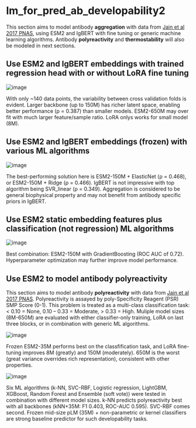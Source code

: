 # lm_for_pred_ab_developability2
This section aims to model antibody **aggregation** with data from [Jain et al 2017 PNAS](https://www.pnas.org/doi/10.1073/pnas.1616408114), using ESM2 and IgBERT with fine tuning or generic machine learning algorithms. Antibody **polyreactivity** and **thermostability** will also be modeled in next sections.

## Use ESM2 and IgBERT embeddings with trained regression head with or without LoRA fine tuning
![image](https://github.com/user-attachments/assets/8f870ea0-6994-4f91-ae66-b842a2540d1e)

With only ~140 data points, the variability between cross validation folds is evident. Larger backbone (up to 150M) has richer latent space, enabling better performance (ρ = 0.387) than smaller models. ESM2-650M may over fit with much larger feature/sample ratio. LoRA onlys works for small model (8M). 

## Use ESM2 and IgBERT embeddings (frozen) with various ML algorithms
![image](https://github.com/user-attachments/assets/b2b973a0-24da-47c4-a9f1-cf5fe6981b93)

The best-performing solution here is ESM2-150M + ElasticNet (ρ = 0.468), or ESM2-150M + Ridge (ρ = 0.466). IgBERT is not impressive with top algorithm being SVR_linear (ρ = 0.349). Aggregation is considered to be general biophysical property and may not benefit from antibody specific priors in IgBERT.

## Use ESM2 static embedding features plus classification (not regression) ML algorithms
![image](https://github.com/user-attachments/assets/d1a462d2-6e0b-48bc-b0b5-c79e0f5794a3)

Best combination: ESM2-150M with GradientBoosting (ROC AUC of 0.72). Hyperparameter optimization may further improve model performance.

## Use ESM2 to model antibody polyreactivity
This section aims to model antibody **polyreactivity** with data from [Jain et al 2017 PNAS](https://www.pnas.org/doi/10.1073/pnas.1616408114). Polyreactivity is assayed by poly-Specificity Reagent (PSR) SMP Score (0-1). This problem is treated as a multi-class classification task: < 0.10 = None, 0.10 – 0.33 = Moderate, > 0.33 = High. Muliple model sizes (8M-650M) are evaluated with either classifier-only training, LoRA on last three blocks, or in combination with generic ML algorithms.

![image](https://github.com/user-attachments/assets/a2f0cb55-e585-4a45-8a10-270d16ef4fac)

Frozen ESM2-35M performs best on the classfification task, and LoRA fine-tuning improves 8M (greatly) and 150M (moderately). 650M is the worst (great variance overrides rich representation), consistent with other properties.

![image](https://github.com/user-attachments/assets/4d3d29d3-b339-48b2-ba2b-fa8d1154823c)

Six ML algorithms (k-NN, SVC-RBF, Logistic regression, LightGBM, XGBoost, Random Forest and Ensemble (soft vote)) were tested in combination with different model sizes. k-NN predicts polyreactivity best with all backbones (kNN+35M: F1 0.403, ROC-AUC 0.595). SVC-RBF comes second. Frozen mid-size pLM (35M) + non-parametric or kernel classifiers are strong baseline predictor for such developability tasks.

